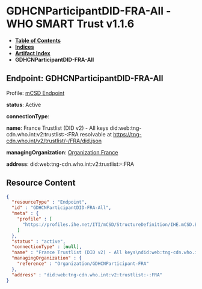 # GDHCNParticipantDID-FRA-All - WHO SMART Trust v1.1.6

* [**Table of Contents**](toc.md)
* [**Indices**](indices.md)
* [**Artifact Index**](artifacts.md)
* **GDHCNParticipantDID-FRA-All**

## Endpoint: GDHCNParticipantDID-FRA-All

Profile: [mCSD Endpoint](https://profiles.ihe.net/ITI/mCSD/4.0.0/StructureDefinition-IHE.mCSD.Endpoint.html)

**status**: Active

**connectionType**: 

**name**: France Trustlist (DID v2) - All keys did:web:tng-cdn.who.int:v2:trustlist:-:FRA resolvable at https://tng-cdn.who.int/v2/trustlist/-/FRA/did.json

**managingOrganization**: [Organization France](Organization-GDHCNParticipant-FRA.md)

**address**: did:web:tng-cdn.who.int:v2:trustlist:-:FRA



## Resource Content

```json
{
  "resourceType" : "Endpoint",
  "id" : "GDHCNParticipantDID-FRA-All",
  "meta" : {
    "profile" : [
      "https://profiles.ihe.net/ITI/mCSD/StructureDefinition/IHE.mCSD.Endpoint"
    ]
  },
  "status" : "active",
  "connectionType" : [null],
  "name" : "France Trustlist (DID v2) - All keys\ndid:web:tng-cdn.who.int:v2:trustlist:-:FRA\nresolvable at https://tng-cdn.who.int/v2/trustlist/-/FRA/did.json",
  "managingOrganization" : {
    "reference" : "Organization/GDHCNParticipant-FRA"
  },
  "address" : "did:web:tng-cdn.who.int:v2:trustlist:-:FRA"
}

```
